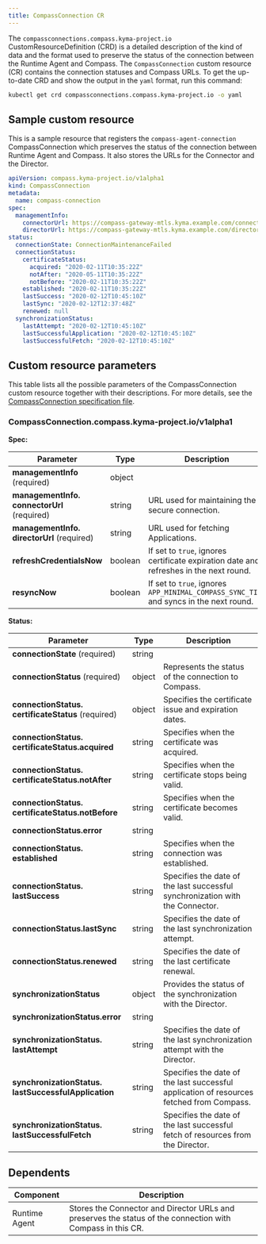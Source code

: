 ```yaml
---
title: CompassConnection CR
---
```


The `compassconnections.compass.kyma-project.io` CustomResourceDefinition (CRD) 
is a detailed description of the kind of data and the format used to preserve 
the status of the connection between the Runtime Agent and Compass. 
The `CompassConnection` custom resource (CR) contains the connection statuses and Compass URLs.
To get the up-to-date CRD and show the output in the `yaml` format, run this command:

```bash
kubectl get crd compassconnections.compass.kyma-project.io -o yaml
```

## Sample custom resource

This is a sample resource that registers the `compass-agent-connection` CompassConnection
which preserves the status of the connection between Runtime Agent and Compass. 
It also stores the URLs for the Connector and the Director.

```yaml
apiVersion: compass.kyma-project.io/v1alpha1
kind: CompassConnection
metadata:
  name: compass-connection
spec:
  managementInfo:
    connectorUrl: https://compass-gateway-mtls.kyma.example.com/connector/graphql
    directorUrl: https://compass-gateway-mtls.kyma.example.com/director/graphql
status:
  connectionState: ConnectionMaintenanceFailed
  connectionStatus:
    certificateStatus:
      acquired: "2020-02-11T10:35:22Z"
      notAfter: "2020-05-11T10:35:22Z"
      notBefore: "2020-02-11T10:35:22Z"
    established: "2020-02-11T10:35:22Z"
    lastSuccess: "2020-02-12T10:45:10Z"
    lastSync: "2020-02-12T12:37:48Z"
    renewed: null
  synchronizationStatus:
    lastAttempt: "2020-02-12T10:45:10Z"
    lastSuccessfulApplication: "2020-02-12T10:45:10Z"
    lastSuccessfulFetch: "2020-02-12T10:45:10Z"
```

## Custom resource parameters

This table lists all the possible parameters of the CompassConnection custom resource together with their descriptions. For more details, see the [CompassConnection specification file](../../../installation/resources/crds/compass-runtime-agent/compass-connection.crd.yaml).

<!-- The table below was generated automatically -->
<!-- Some special tags (html comments) are at the end of lines due to markdown requirements. -->
<!-- The content between "TABLE-START" and "TABLE-END" will be replaced -->

<!-- TABLE-START -->
### CompassConnection.compass.kyma-project.io/v1alpha1

**Spec:**

| Parameter | Type | Description |
| ---- | ----------- | ---- |
| **managementInfo** (required) | object |  |
| **managementInfo.&#x200b;connectorUrl** (required) | string | URL used for maintaining the secure connection. |
| **managementInfo.&#x200b;directorUrl** (required) | string | URL used for fetching Applications. |
| **refreshCredentialsNow**  | boolean | If set to `true`, ignores certificate expiration date and refreshes in the next round. |
| **resyncNow**  | boolean | If set to `true`, ignores `APP_MINIMAL_COMPASS_SYNC_TIME` and syncs in the next round. |

**Status:**

| Parameter | Type | Description |
| ---- | ----------- | ---- |
| **connectionState** (required) | string |  |
| **connectionStatus** (required) | object | Represents the status of the connection to Compass. |
| **connectionStatus.&#x200b;certificateStatus** (required) | object | Specifies the certificate issue and expiration dates. |
| **connectionStatus.&#x200b;certificateStatus.&#x200b;acquired**  | string | Specifies when the certificate was acquired. |
| **connectionStatus.&#x200b;certificateStatus.&#x200b;notAfter**  | string | Specifies when the certificate stops being valid. |
| **connectionStatus.&#x200b;certificateStatus.&#x200b;notBefore**  | string | Specifies when the certificate becomes valid. |
| **connectionStatus.&#x200b;error**  | string |  |
| **connectionStatus.&#x200b;established**  | string | Specifies when the connection was established. |
| **connectionStatus.&#x200b;lastSuccess**  | string | Specifies the date of the last successful synchronization with the Connector. |
| **connectionStatus.&#x200b;lastSync**  | string | Specifies the date of the last synchronization attempt. |
| **connectionStatus.&#x200b;renewed**  | string | Specifies the date of the last certificate renewal. |
| **synchronizationStatus**  | object | Provides the status of the synchronization with the Director. |
| **synchronizationStatus.&#x200b;error**  | string |  |
| **synchronizationStatus.&#x200b;lastAttempt**  | string | Specifies the date of the last synchronization attempt with the Director. |
| **synchronizationStatus.&#x200b;lastSuccessfulApplication**  | string | Specifies the date of the last successful application of resources fetched from Compass. |
| **synchronizationStatus.&#x200b;lastSuccessfulFetch**  | string | Specifies the date of the last successful fetch of resources from the Director. |

<!-- TABLE-END -->

## Dependents

| **Component** | **Description**                                                                                            |
|---------------|------------------------------------------------------------------------------------------------------------|
| Runtime Agent | Stores the Connector and Director URLs and preserves the status of the connection with Compass in this CR. |

